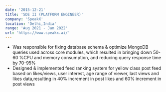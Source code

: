 ```yaml
---
date: '2015-12-21'
title: 'SDE II (PLATFORM ENGINEER)'
company: 'SpeakX'
location: 'Delhi,India'
range: 'Aug 2021 - Jan 2022'
url: 'https://www.speakx.ai/'
---
```


- Was responsible for fixing database schema & optimize MongoDB queries used across core modules, which resulted in bringing down 50-60 %CPU and memory consumption, and reducing query response time by 70-95%
- Designed & implemented feed ranking system for yellow class post feed based on likes/views, user interest, age range of viewer, last views and likes data,resulting in 40% increment in post likes and 60% increment in post views
